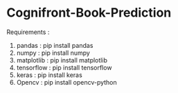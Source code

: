 # Cognifront-Book-Prediction

Requirements :
1) pandas     : pip install pandas
2) numpy      : pip install numpy
3) matplotlib : pip install matplotlib
4) tensorflow : pip install tensorflow
5) keras      : pip install keras
6) Opencv     : pip install opencv-python
